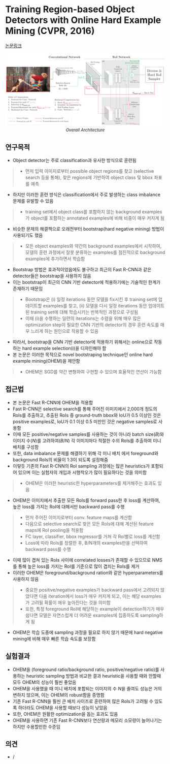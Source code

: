 # Training Region-based Object Detectors with Online Hard Example Mining (CVPR, 2016)

[논문링크](https://www.cv-foundation.org/openaccess/content_cvpr_2016/html/Shrivastava_Training_Region-Based_Object_CVPR_2016_paper.html)

<p align="center">
    <img width="800" alt='fig1' src="../img/shrivastava2016training.png?raw=true"></br>
    <em><font size=2>Overall Architecture</font></em>
</p>

## 연구목적
- Object detector는 주로 classification과 유사한 방식으로 훈련됨
> - 먼저 입력 이미지로부터 possible object regions를 찾고 (selective search 등을 통해), 찾은 regions에 기반하여 object class 및 bbox 좌표를 예측
- 하지만 이러한 훈련 방식은 classification에서 주로 발생하는 class imbalance 문제를 유발할 수 있음
> - training set에서 object class를 포함하지 않는 background examples가 object를 포함하는 annotated examples에 비해 비중이 매우 커지게 됨
- 비슷한 문제의 해결책으로 오래전부터 bootstrap(hard negative mining) 방법이 사용되기도 했음
> - 모든 object examples와 약간의 background examples에서 시작하여, 모델의 훈련 과정에서 잘못 분류하는 examples를 점진적으로 background examples에 추가하면서 학습함
- Bootstrap 방법은 효과적이었음에도 불구하고 최근의 Fast R-CNN과 같은 detector들은 bootstrap을 사용하지 않음
- 이는 bootstrap이 최근의 CNN 기반 detector에 적용하기에는 기술적인 한계가 존재하기 때문임
> - Bootstrap은 (i) 일정 iterations 동안 모델을 fix시킨 후 training set에 업데이트할 examples를 찾고, (ii) 모델을 다시 일정 iterations 동안 업데이트된 training set에 대해 학습시키는 반복적인 과정으로 구성됨
> - 이때 (i)을 수행하는 일련의 iterations는 수렴을 위해 매우 많은 optimization step이 필요한 CNN 기반의 detector의 경우 훈련 속도를 매우 느리게 하는 원인으로 작용할 수 있음
- 따라서, bootstrap을 CNN 기반 detector에 적용하기 위해서는 online으로 작동하는 hard example selection(i)을 디자인해야 함
- 본 논문은 이러한 목적으로 novel bootstraping technique인 online hard example mining(OHEM)을 제안함
> - OHEM은 SGD를 약간 변형하여 구현할 수 있으며 효율적인 연산이 가능함

## 접근법
- 본 논문은 Fast R-CNN에 OHEM을 적용함
- Fast R-CNN은 selective search를 통해 주어진 이미지에서 2,000개 정도의 RoIs를 추출하고, 추출된 RoIs 중 ground-truth bbox와 IoU가 0.5 이상인 것은 positive examples로, IoU가 0.1 이상 0.5 미만인 것은 negative samples로 사용함
- 이때 모든 positive/negative samples를 사용하는 것이 아니라 batch size($B$)와 이미지 수($N$)를 고려하여($B/N$) 각 이미지마다 적절한 수의 RoIs를 추출하여 미니 배치를 구성함
- 또한, data imbalance 문제를 해결하기 위해 각 미니 배치 에서 foreground와 background RoIs의 비율이 1:3이 되도록 설정해줌
- 이렇듯 기존의 Fast R-CNN의 RoI sampling 과정에는 많은 heuristics가 포함되어 있으며 이는 실험자의 개입과 시행착오가 많이 필요하다는 것을 의미함
> - OHEM은 이러한 heuristic한 hyperparameters를 제거해주는 효과도 있음
- OHEM은 이미지에서 추출한 모든 RoIs를 forward pass한 후 loss를 계산하여, 높은 loss를 가지는 RoI에 대해서만 backward pass를 수행
> - 먼저 주어진 이미지로부터 conv. feature maps를 계산함
> - 다음으로 selective search로 찾은 모든 RoIs에 대해 계산된 feature maps에 RoI pooling을 적용함
> - FC layer, classifier, bbox regressor를 거쳐 각 RoI별로 loss를 계산함
> - Loss에 따라 RoIs를 정렬한 후, B/N개의 examples만을 선택하여 backward pass를 수행
- 이때 많이 겹쳐 있는 RoIs 사이에 correlated losses가 존재할 수 있으므로 NMS를 통해 높은 loss를 가지는 RoI를 기준으로 많이 겹치는 RoIs를 제거
- 이러한 OHEM은 foreground/background ration와 같은 hyperparameters를 사용하지 않음
> - 중요한 positive/negative examples가 backward pass에서 고려되지 않았다면 다음 iteration에서 loss가 매우 커지게 되고, 이는 해당 examples가 고려될 확률이 매우 높아진다는 것을 의미함
> - 또한, 특정 foreground RoI에 해당하는 example이 detection하기가 매우 쉽다면 모델은 자연스럽게 더 어려운 examples에 집중하도록 sampling하게 됨 
- OHEM은 학습 도중에 sampling 과정을 필요로 하지 않기 때문에 hard negative mining에 비해 매우 빠른 학습 속도를 보장함

## 실험결과
- OHEM을 (foreground ratio/background ratio, positive/negative ratio)를 사용하는 heuristic sampling 방법과 비교한 결과 heuristic을 사용할 때와 안할때 모두 OHEM의 성능이 훨씬 좋았음
- OHEM을 사용했을 때 미니 배치에 포함되는 이미지의 수 $N$을 줄여도 성능은 거의 변하지 않으며, 이는 OHEM의 robust함을 증명함
- 기존 Fast R-CNN을 훨씬 큰 배치 사이즈로 훈련하여 많은 RoIs가 고려될 수 있도록 하더라도 OHEM을 사용할 때보다 성능이 낮았음
- 또한, OHEM은 원활한 optimization을 돕는 효과도 있음
- OHEM을 사용하면 기존 Fast R-CNN보다 연산량과 메모리 소모량이 늘어나기는 하지만 수용할만한 수준임

## 의견
- / 